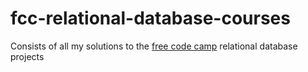 # fcc-relational-database-courses

Consists of all my solutions to the <span><a href="https://www.freecodecamp.org/learn/relational-database/#build-a-world-cup-database-project">free code camp</a></span> relational database projects
